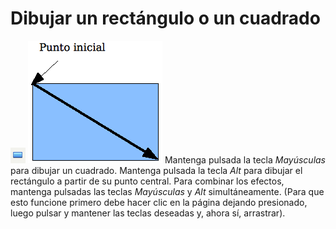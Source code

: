 
# Dibujar un rectángulo o un cuadrado

![](https://raw.githubusercontent.com/catedu/libreOffice-la-suite-ofimatica-libre/master/img/Captura_de_pantalla_2016-11-30_a_las_15.20.38.png)
![](https://raw.githubusercontent.com/catedu/libreOffice-la-suite-ofimatica-libre/master/img/Captura_de_pantalla_2016-11-30_a_las_15.21.00.png)
Mantenga pulsada la tecla *Mayúsculas* para dibujar un cuadrado. Mantenga pulsada la tecla *Alt* para dibujar el rectángulo a partir de su punto central. Para combinar los efectos, mantenga pulsadas las teclas *Mayúsculas* y *Alt* simultáneamente. (Para que esto funcione primero debe hacer clic en la página dejando presionado, luego pulsar y mantener las teclas deseadas y, ahora sí, arrastrar).


